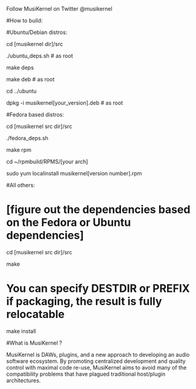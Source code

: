 Follow MusiKernel on Twitter @musikernel

#How to build:

#Ubuntu/Debian distros:

cd [musikernel dir]/src
 
./ubuntu_deps.sh   # as root

make deps

make deb  # as root

cd ../ubuntu

dpkg -i musikernel[your_version].deb  # as root

#Fedora based distros:

cd [musikernel src dir]/src

./fedora_deps.sh

make rpm

cd ~/rpmbuild/RPMS/[your arch]

sudo yum localinstall musikernel[version number].rpm

#All others:

 # [figure out the dependencies based on the Fedora or Ubuntu dependencies]

cd [musikernel src dir]/src

make

 # You can specify DESTDIR or PREFIX if packaging, the result is fully relocatable

make install

#What is MusiKernel ?

MusiKernel is DAWs, plugins, and a new approach to developing an audio software ecosystem.  By promoting centralized development and quality control with maximal code re-use, MusiKernel aims to avoid many of the compatibility problems that have plagued traditional host/plugin architectures.


